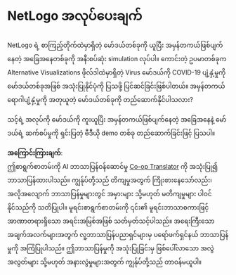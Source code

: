 <!--
CO_OP_TRANSLATOR_METADATA:
{
  "original_hash": "cf654ca60c7f86c8dad28596fb42994b",
  "translation_date": "2025-08-25T23:29:46+00:00",
  "source_file": "lessons/6-Other/23-MultiagentSystems/assignment.md",
  "language_code": "my"
}
-->
# NetLogo အလုပ်ပေးချက်

NetLogo ရဲ့ စာကြည့်တိုက်ထဲမှာရှိတဲ့ မော်ဒယ်တစ်ခုကို ယူပြီး အမှန်တကယ်ဖြစ်ပျက်နေတဲ့ အခြေအနေတစ်ခုကို အနီးစပ်ဆုံး simulation လုပ်ပါ။ ကောင်းတဲ့ ဥပမာတစ်ခုက Alternative Visualizations ဖိုလ်ဒါထဲမှာရှိတဲ့ Virus မော်ဒယ်ကို COVID-19 ပျံ့နှံ့မှုကို မော်ဒယ်တစ်ခုအဖြစ် အသုံးပြုနိုင်ပုံကို ပြသဖို့ ပြင်ဆင်ခြင်းဖြစ်ပါတယ်။ အမှန်တကယ် ရောဂါပျံ့နှံ့မှုကို အတုယူတဲ့ မော်ဒယ်တစ်ခုကို တည်ဆောက်နိုင်ပါသလား?

သင့်ရဲ့ အလုပ်ကို မော်ဒယ်ကို ကူးယူပြီး အမှန်တကယ်ဖြစ်ပျက်နေတဲ့ အခြေအနေနဲ့ မော်ဒယ်ရဲ့ ဆက်စပ်မှုကို ရှင်းပြတဲ့ ဗီဒီယို demo တစ်ခု တည်ဆောက်ခြင်းဖြင့် ပြသပါ။

**အကြောင်းကြားချက်**:  
ဤစာရွက်စာတမ်းကို AI ဘာသာပြန်ဝန်ဆောင်မှု [Co-op Translator](https://github.com/Azure/co-op-translator) ကို အသုံးပြု၍ ဘာသာပြန်ထားပါသည်။ ကျွန်ုပ်တို့သည် တိကျမှုအတွက် ကြိုးစားနေသော်လည်း၊ အလိုအလျောက် ဘာသာပြန်မှုများတွင် အမှားများ သို့မဟုတ် မတိကျမှုများ ပါဝင်နိုင်သည်ကို သတိပြုပါ။ မူရင်းစာရွက်စာတမ်းကို ၎င်း၏ မူရင်းဘာသာစကားဖြင့် အာဏာတရားရှိသော အရင်းအမြစ်အဖြစ် သတ်မှတ်သင့်ပါသည်။ အရေးကြီးသော အချက်အလက်များအတွက် လူ့ဘာသာပြန်ပညာရှင်များမှ ပရော်ဖက်ရှင်နယ် ဘာသာပြန်မှုကို အကြံပြုပါသည်။ ဤဘာသာပြန်မှုကို အသုံးပြုခြင်းမှ ဖြစ်ပေါ်လာသော အလွဲအလွတ်များ သို့မဟုတ် အနားလွဲမှုများအတွက် ကျွန်ုပ်တို့သည် တာဝန်မယူပါ။